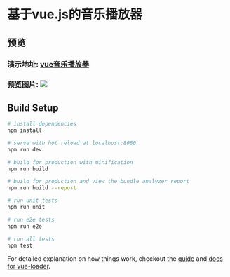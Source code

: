 # 基于vue.js的音乐播放器

## 预览
### 演示地址: [vue音乐播放器](http://zhl199655.coding.me/vue_bofangqi/dist)
### 预览图片: ![](https://github.com/zhanghailong2/images/blob/master/vue_bofangqi/vb_1.png)


## Build Setup

``` bash
# install dependencies
npm install

# serve with hot reload at localhost:8080
npm run dev

# build for production with minification
npm run build

# build for production and view the bundle analyzer report
npm run build --report

# run unit tests
npm run unit

# run e2e tests
npm run e2e

# run all tests
npm test
```

For detailed explanation on how things work, checkout the [guide](http://vuejs-templates.github.io/webpack/) and [docs for vue-loader](http://vuejs.github.io/vue-loader).
